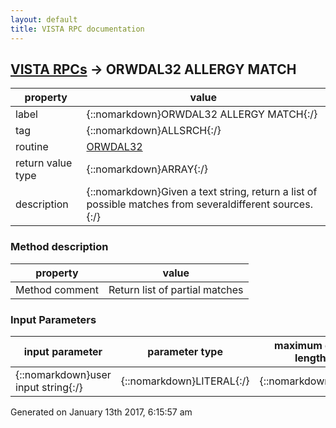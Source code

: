 ```yaml
---
layout: default
title: VISTA RPC documentation
---
```




## [VISTA RPCs](TableOfContent.md) &#8594; ORWDAL32 ALLERGY MATCH 

 property | value 
--- | --- 
 label | {::nomarkdown}ORWDAL32 ALLERGY MATCH{:/}
 tag | {::nomarkdown}ALLSRCH{:/}
 routine | [ORWDAL32](http://code.osehra.org/dox/Routine_ORWDAL32_source.html)
 return value type | {::nomarkdown}ARRAY{:/}
 description | {::nomarkdown}Given a text string, return a list of possible matches from severaldifferent sources.{:/}


### Method description

 property | value 
 --- | --- 
 Method comment | Return list of partial matches  


### Input Parameters

| input parameter | parameter type | maximum data length | required | description | 
| --- | --- | --- | --- | --- | 
| {::nomarkdown}user input string{:/} | {::nomarkdown}LITERAL{:/} | {::nomarkdown}32{:/} | {::nomarkdown}true{:/} |  | 




 Generated on January 13th 2017, 6:15:57 am
